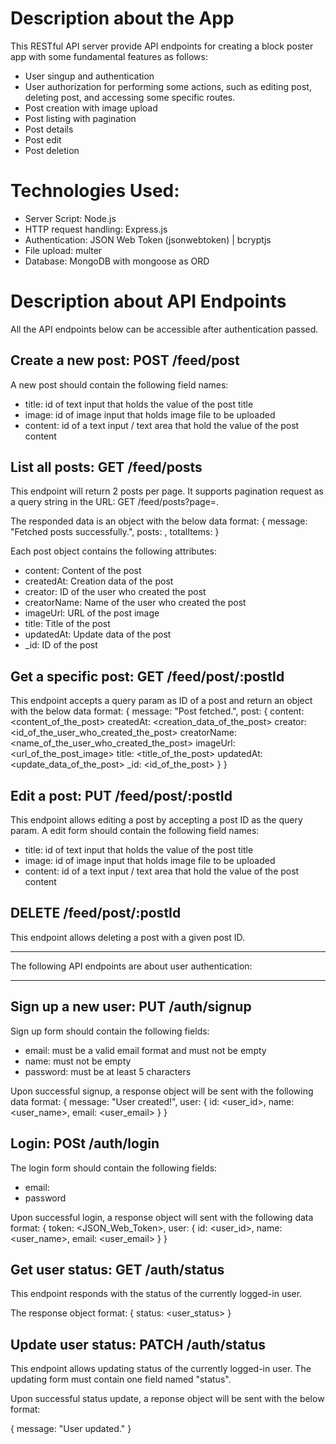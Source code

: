 # Description about the App

This RESTful API server provide API endpoints for creating a block poster app with some fundamental features as follows:

- User singup and authentication
- User authorization for performing some actions, such as editing post, deleting post, and accessing some specific routes.
- Post creation with image upload
- Post listing with pagination
- Post details
- Post edit
- Post deletion

# Technologies Used:

- Server Script: Node.js
- HTTP request handling: Express.js
- Authentication: JSON Web Token (jsonwebtoken) | bcryptjs
- File upload: multer
- Database: MongoDB with mongoose as ORD

# Description about API Endpoints

All the API endpoints below can be accessible after authentication passed.

## Create a new post: POST /feed/post

A new post should contain the following field names:

- title: id of text input that holds the value of the post title
- image: id of image input that holds image file to be uploaded
- content: id of a text input / text area that hold the value of the post content

## List all posts: GET /feed/posts

This endpoint will return 2 posts per page. It supports pagination request as a query string in the URL: GET /feed/posts?page=<pagenumber>.

The responded data is an object with the below data format:
{
message: "Fetched posts successfully.",
posts: <array of post objects>,
totalItems: <total number of available posts in the database>
}

Each post object contains the following attributes:

- content: Content of the post
- createdAt: Creation data of the post
- creator: ID of the user who created the post
- creatorName: Name of the user who created the post
- imageUrl: URL of the post image
- title: Title of the post
- updatedAt: Update data of the post
- \_id: ID of the post

## Get a specific post: GET /feed/post/:postId

This endpoint accepts a query param as ID of a post and return an object with the below data format:
{
message: "Post fetched.",
post: {
content: <content_of_the_post>
createdAt: <creation_data_of_the_post>
creator: <id_of_the_user_who_created_the_post>
creatorName: <name_of_the_user_who_created_the_post>
imageUrl: <url_of_the_post_image>
title: <title_of_the_post>
updatedAt: <update_data_of_the_post>
\_id: <id_of_the_post>
}
}

## Edit a post: PUT /feed/post/:postId

This endpoint allows editing a post by accepting a post ID as the query param.
A edit form should contain the following field names:

- title: id of text input that holds the value of the post title
- image: id of image input that holds image file to be uploaded
- content: id of a text input / text area that hold the value of the post content

## DELETE /feed/post/:postId

This endpoint allows deleting a post with a given post ID.

---

The following API endpoints are about user authentication:

---

## Sign up a new user: PUT /auth/signup

Sign up form should contain the following fields:

- email: must be a valid email format and must not be empty
- name: must not be empty
- password: must be at least 5 characters

Upon successful signup, a response object will be sent with the following data format:
{
message: "User created!",
user: {
id: <user_id>,
name: <user_name>,
email: <user_email>
}
}

## Login: POSt /auth/login

The login form should contain the following fields:

- email:
- password

Upon successful login, a response object will sent with the following data format:
{
token: <JSON_Web_Token>,
user: {
id: <user_id>,
name: <user_name>,
email: <user_email>
}
}

## Get user status: GET /auth/status

This endpoint responds with the status of the currently logged-in user.

The response object format: { status: <user_status> }

## Update user status: PATCH /auth/status

This endpoint allows updating status of the currently logged-in user. The updating form must contain one field named "status".

Upon successful status update, a reponse object will be sent with the below format:

{ message: "User updated." }
